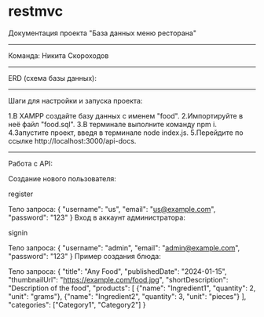 # restmvc
Документация проекта "База данных меню ресторана"
_______________________________________________________________________
Команда:
Никита Скороходов
_______________________________________________________________________
ERD (схема базы данных):

[def]: image.png
_______________________________________________________________________
Шаги для настройки и запуска проекта:

1.В XAMPP создайте базу данных с именем "food".
2.Импортируйте в неё файл "food.sql".
3.В терминале выполните команду npm i.
4.Запустите проект, введя в терминале node index.js.
5.Перейдите по ссылке http://localhost:3000/api-docs.
_______________________________________________________________________
Работа с API:

Создание нового пользователя:

register

Тело запроса:
{
  "username": "us",
  "email": "us@example.com",
  "password": "123"
}
Вход в аккаунт администратора:

signin

Тело запроса:
{
  "username": "admin",
  "email": "admin@example.com",
  "password": "123"
}
Пример создания блюда:

Тело запроса:
{
  "title": "Any Food",
  "publishedDate": "2024-01-15",
  "thumbnailUrl": "https://example.com/food.jpg",
  "shortDescription": "Description of the food",
  "products": [
    {"name": "Ingredient1", "quantity": 2, "unit": "grams"},
    {"name": "Ingredient2", "quantity": 3, "unit": "pieces"}
  ],
  "categories": ["Category1", "Category2"]
}



